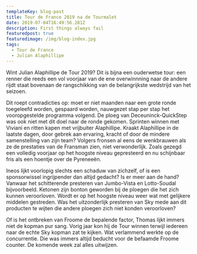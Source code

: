 ```yaml
---
templateKey: blog-post
title: Tour de France 2019 na de Tourmalet
date: 2019-07-04T16:49:56.281Z
description: First things always fail
featuredpost: true
featuredimage: /img/blog-index.jpg
tags:
  - Tour de France
  - Julian Alaphillipe
---
```

Wint Julian Alaphillipe de Tour 2019? Dit is bijna een ouderwetse tour: een renner die reeds een vol voorjaar van de ene overwinnning naar de andere rijdt staat bovenaan de rangschikking van de belangrijkste wedstrijd van het seizoen.

Dit roept contradicties op: moet er niet maanden naar een grote ronde toegeleefd worden, gespaard worden, nauwgezet stap per stap het vooropgestelde programma volgend. De ploeg van Deceuninck-QuickStep was ook niet met dit doel naar de ronde gekomen. Sprinten winnen met Viviani en ritten kapen met vrijbuiter Alaphillipe. Kraakt Alaphillipe in de laatste dagen, door gebrek aan ervaring, kracht of door de mindere samenstelling van zijn team? Volgers fronsen al eens de wenkbrauwen als ze de prestaties van de Fransman zien, niet verwonderlijk. Zoals gezegd een volledig voorjaar op het hoogste niveau gepresteerd en nu schijnbaar fris als een hoentje over de Pyreneeën.

Ineos lijkt voorlopig slechts een schaduw van zichzelf, of is een sponsorwissel ingrijpender dan altijd gedacht? Is er meer aan de hand? Vanwaar het schitterende presteren van Jumbo-Vista en Lotto-Soudal bijvoorbeeld. Ketonen zijn bonton geworden bij de ploegen die het zich kunnen veroorloven. Wordt er op het hoogste niveau weer wat met gelijkere middelen gestreden. Was het uitzonderlijk presteren van Sky mede aan dit producten te wijten die andere ploegen zich niet konden veroorloven? 

Of is het ontbreken van Froome de bepalende factor, Thomas lijkt immers niet de kopman pur sang. Vorig jaar kon hij de Tour winnen terwijl iedereen naar de echte Sky kopman zat te kijken. Wat verlammend werkte op de concurrentie. Die was immers altijd beducht voor de befaamde Froome counter. De komende week zal alles uitwijzen.
